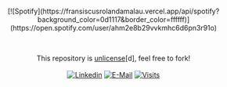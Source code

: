 <table width="100%"> &nbsp;<div align="center">
  [![Spotify](https://fransiscusrolandamalau.vercel.app/api/spotify?background_color=0d1117&border_color=ffffff)](https://open.spotify.com/user/ahm2e8b29vvkmhc6d6pn3r91o)
</div>

&nbsp;<div align="center">
  This repository is [unlicense](https://choosealicense.com/licenses/unlicense/)[d], feel free to fork!<br><br>
  [![Linkedin](https://img.shields.io/badge/linked-in-369?style=flat-square&logo=linkedin&logoColor=white&color=blue)](https://www.linkedin.com/in/odnualam)
  [![E-Mail](https://img.shields.io/badge/email-reveal-2a8?style=flat-square&logo=gmail&logoColor=white)](mailto:odnualam@gmail.com)
  [![Visits](https://komarev.com/ghpvc/?username=odnualam&logo=GitHub&label=github%20visits&color=336699&logoColor=white&style=flat-square)](https://github.com/odnualam)
</div>
